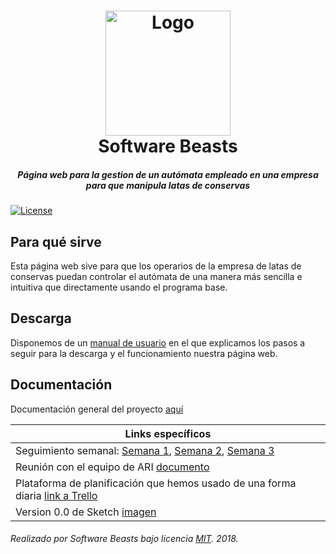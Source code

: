 <h1 align="center">
  <img src="/Documentaci%C3%B3n/media/software_beasts_icon_color.png" height="200" width="200" alt="Logo"/>
  <br/>
  Software Beasts
</h1>
<h5 align="center">Página web para la gestion de un autómata empleado en una empresa para que manipula latas de conservas</h5>

[![License](https://img.shields.io/badge/license-MIT-lightgrey.svg?longCache=true&style=flat)](/LICENSE)

## Para qué sirve
Esta página web sive para que los operarios de la empresa de latas de conservas puedan controlar el autómata de una manera más sencilla e intuitiva que directamente usando el programa base.

## Descarga
Disponemos de un [manual de usuario](/Documentaci%C3%B3n/Manual%20de%20Usuario.pdf) en el que explicamos los pasos a seguir 
para la descarga y el funcionamiento nuestra página web.

## Documentación
Documentación general del proyecto [aquí](/Documentación/Documentacion.pdf)

| Links específicos |
| ------------- |
| Seguimiento semanal: [Semana 1](/Documentaci%C3%B3n/Seguimiento%20Semana%201%20Software%20Beasts.pdf), [Semana 2](/Documentaci%C3%B3n/Seguimiento%20Semana%202%20Software%20Beasts.pdf), [Semana 3](/Documentaci%C3%B3n/Seguimiento%20Semana%203%20Software%20Beasts.pdf)|
| Reunión con el equipo de ARI [documento](/Documentaci%C3%B3n/Reuni%C3%B3n%20con%20ARI.pdf) |
| Plataforma de planificación que hemos usado de una forma diaria <a href="https://trello.com/b/96znWmkJ/" target="_blank">link a Trello</a>|
| Version 0.0 de Sketch [imagen](/Documentaci%C3%B3n/Sketch%20v0.0.jpg) |


###### Realizado por Software Beasts bajo licencia [MIT](/LICENSE). 2018.